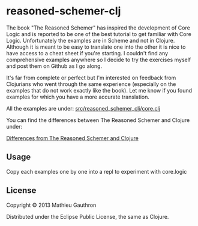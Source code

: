 # reasoned-schemer-clj

The book "The Reasoned Schemer" has inspired the development of Core Logic and is reported to be one of the best tutorial to get familiar with Core Logic. Unfortunately the examples are in Scheme and not in Clojure. Although it is meant to be easy to translate one into the other it is nice to have access to a cheat sheet if you're starting. I couldn't find any comprehensive examples anywhere so I decide to try the exercises myself and post them on Github as I go along.

It's far from complete or perfect but I'm interested on feedback from Clojurians who went through the same experience (especially on the examples that do not work exactly like the book). Let me know if you found examples for which you have a more accurate translation.

All the examples are under: [src/reasoned_schemer_clj/core.clj](https://github.com/matlux/the-reasoned-schemer-clojure/blob/master/src/reasoned_schemer_clj/core.clj)

You can find the differences between The Reasoned Schemer and Clojure under:

[Differences from The Reasoned Schemer and Clojure](https://github.com/clojure/core.logic/wiki/Differences-from-The-Reasoned-Schemer)

## Usage

Copy each examples one by one into a repl to experiment with core.logic

## License

Copyright © 2013 Mathieu Gauthron

Distributed under the Eclipse Public License, the same as Clojure.
